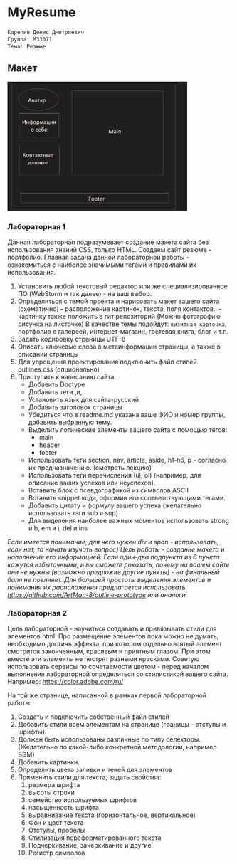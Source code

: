 # MyResume
    Карепин Денис Дмитриевич 
    Группа: M33071
    Тема: Резюме
## Макет
<img class="photo" src="plan.png" width="404" height="290" alt="photo"/>

### Лабораторная 1
Данная лабораторная подразумевает создание макета сайта без использования знаний CSS, только HTML. Создаем сайт резюме - портфолио. Главная задача данной лабораторной работы - ознакомиться с наиболее значимыми тегами и правилами их использования.
1. Установить любой текстовый редактор или же специализированное ПО (WebStorm и так далее) - на ваш выбор.
2. Определиться с темой проекта и нарисовать макет вашего сайта (схематично) - расположение картинок, текста, поля контактов.. - картинку также положить в гит репозиторий (Можно фотографию рисунка на листочке)
В качестве темы подойдут: `визитная карточка`, портфолио с галереей, интернет-магазин, гостевая книга, блог и т.п.
3. Задать кодировку страницы  UTF-8
4. Описать ключевые слова в метаинформации страницы, а также в описании страницы
5. Для упрощения проектирования подключить файл стилей outlines.css (опционально)
6. Приступить к написанию сайта:
   + Добавить Doctype
   + Добавить теги <html>,<head>и<body>,
   + Установить язык для сайта-русский
   + Добавить заголовок страницы
   + Убедиться что в readme.md указана ваше ФИО и номер группы, добавить выбранную тему.
   + Выделить логические элементы вашего сайта с помощью  тегов:
     * main
     * header
     * footer
   + Использовать теги section, nav, article, aside, h1-h6, p - согласно их предназначению. (смотреть лекцию)
   + Использовать теги перечисления (ul, ol) (например, для описание ваших успехов или неуспехов).
   + Вставить блок с псевдографикой из символов ASCII
   + Вставить snippet кода, оформив его соответствующими тегами.
   + Добавить цитату и формулу вашего успеха (желательно использовать тэги sub и sup)
   + Для выделения наиболее важных моментов использовать strong и b, em и i, del и ins

_Если имеется понимание, для чего нужен div и span - использовать, если нет, то начать изучать вопрос)
Цель работы - создание макета и наполнение его информацией. Если один-два подпункта из 6 пункта кажутся избыточными, и вы сможете доказать, почему на вашем сайте они не нужны (возможно предложив другие пункты) - на финальный балл не повлияет.
Для большей простоты выделения элементов и понимания их расположения предлагается использовать https://github.com/ArtMan-8/outline-prototype или аналоги._

### Лабораторная 2
Цель лабораторной - научиться создавать и привязывать стили для элементов html. Про размещение элементов пока можно не думать, необходимо достичь эффекта, при котором отдельно взятый элемент смотрится законченным, красивым и приятным глазом. При этом вместе эти элементы не пестрят разными красками. Советую использовать сервисы по сочетаемости цветом - перед началом выполнения лабораторной определиться со стилистикой вашего сайта.
Например: https://color.adobe.com/ru/

На той же странице, написанной в рамках первой лабораторной работы:
1. Создать и подключить собственный файл стилей
2. Добавить стили всем элементам на странице (границы - отступы и шрифты).
3. Должен быть использованы различные по типу селекторы. (Желательно по какой-либо конкретной методологии, например БЭМ)
4. Добавить картинки.
5. Определить цвета заливки и теней для элементов
6. Применить стили для текста, задать свойства:
    1. размера шрифта
    2. высоты строки
    3. семейство используемых шрифтов
    4. насыщенность шрифта
    5. выравнивание текста (горизонтальное, вертикальное)
    6. Фон и цвет текста
    7. Отступы, пробелы
    8. Стилизация  переформатированного текста
    9. Подчеркивание, зачеркивание и  другие
    10. Регистр символов
